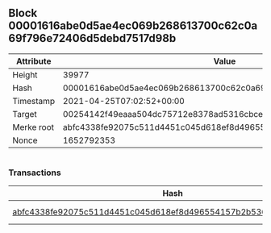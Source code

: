 ## Block 00001616abe0d5ae4ec069b268613700c62c0a69f796e72406d5debd7517d98b

Attribute | Value
--- | ---
Height | 39977
Hash | 00001616abe0d5ae4ec069b268613700c62c0a69f796e72406d5debd7517d98b
Timestamp | 2021-04-25T07:02:52+00:00
Target | 00254142f49eaaa504dc75712e8378ad5316cbcead634704b3734b6271167cc4
Merke root | abfc4338fe92075c511d4451c045d618ef8d496554157b2b5365ee306730625c
Nonce | 1652792353

```

```

### Transactions

Hash | Amount
--- | ---
[abfc4338fe92075c511d4451c045d618ef8d496554157b2b5365ee306730625c](abfc4338fe92075c511d4451c045d618ef8d496554157b2b5365ee306730625c.md) | 10.00000000 SKEPTI 
